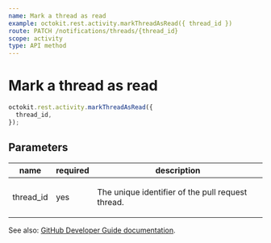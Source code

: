 ```yaml
---
name: Mark a thread as read
example: octokit.rest.activity.markThreadAsRead({ thread_id })
route: PATCH /notifications/threads/{thread_id}
scope: activity
type: API method
---
```


# Mark a thread as read

```js
octokit.rest.activity.markThreadAsRead({
  thread_id,
});
```

## Parameters

<table>
  <thead>
    <tr>
      <th>name</th>
      <th>required</th>
      <th>description</th>
    </tr>
  </thead>
  <tbody>
    <tr><td>thread_id</td><td>yes</td><td>

The unique identifier of the pull request thread.

</td></tr>
  </tbody>
</table>

See also: [GitHub Developer Guide documentation](https://docs.github.com/enterprise-cloud@latest//rest/reference/activity#mark-a-thread-as-read).
